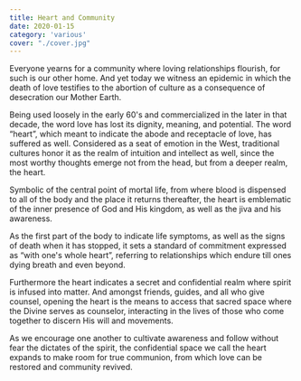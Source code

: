 ```yaml
---
title: Heart and Community
date: 2020-01-15
category: 'various'
cover: "./cover.jpg"
---
```


Everyone yearns for a community where loving relationships flourish, for such is our other home. And yet today we witness an epidemic in which the death of love testifies to the abortion of culture as a consequence of desecration our Mother Earth.

Being used loosely in the early 60's and commercialized in the later in that decade, the word love has lost its dignity, meaning, and potential. The word “heart”, which meant to indicate the abode and receptacle of love, has suffered as well. Considered as a seat of emotion in the West, traditional cultures honor it as the realm of intuition and intellect as well, since the most worthy thoughts emerge not from the head, but from a deeper realm, the heart.

Symbolic of the central point of mortal life, from where blood is dispensed to all of the body and the place it returns thereafter, the heart is emblematic of the inner presence of God and His kingdom, as well as the jiva and his awareness.

As the first part of the body to indicate life symptoms, as well as the signs of death when it has stopped, it sets a standard of commitment expressed as “with one's whole heart”, referring to relationships which endure till ones dying breath and even beyond.

Furthermore the heart indicates a secret and confidential realm where spirit is infused into matter. And amongst friends, guides, and all who give counsel, opening the heart is the means to access that sacred space where the Divine serves as counselor, interacting in the lives of those who come together to discern His will and movements.

As we encourage one another to cultivate awareness and follow without fear the dictates of the spirit, the confidential space we call the heart expands to make room for true communion, from which love can be restored and community revived.